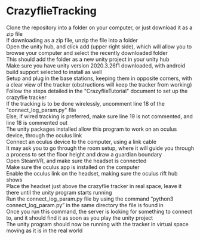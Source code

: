 # CrazyflieTracking
Clone the repository into a folder on your computer, or just download it as a zip file<br />
If downloading as a zip file, unzip the file into a folder<br />
Open the unity hub, and click add (upper right side), which will allow you to browse your computer and select the recently downloaded folder<br />
This should add the folder as a new unity project in your unity hub<br />
Make sure you have unity version 2020.3.26f1 downloaded, with android build support selected to install as well<br />
Setup and plug in the base stations, keeping them in opposite corners, with a clear view of the tracker (obstructions will keep the tracker from working)<br />
Follow the steps detailed in the "CrazyflieTutorial" document to set up the crazyflie tracker<br />
If the tracking is to be done wirelessly, uncomment line 18 of the "connect_log_param.py" file<br />
Else, if wired tracking is preferred, make sure line 19 is not commented, and line 18 is commented out<br />
The unity packages installed allow this program to work on an oculus device, through the oculus link<br />
Connect an oculus device to the computer, using a link cable<br />
It may ask you to go through the room setup, where it will guide you through a process to set the floor height and draw a guardian boundary<br />
Open SteamVR, and make sure the headset is connected<br />
Make sure the oculus app is installed on the computer<br />
Enable the oculus link on the headset, making sure the oculus rift hub shows<br />
Place the headset just above the crazyflie tracker in real space, leave it there until the unity program starts running<br />
Run the connect_log_param.py file by using the command “python3 connect_log_param.py” in the same directory the file is found in<br />
Once you run this command, the server is looking for something to connect to, and it should find it as soon as you play the unity project<br />
The unity program should now be running with the tracker in virtual space moving as it is in the real world<br />
